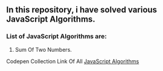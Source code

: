 ## In this repository, i have solved various JavaScript Algorithms.

### List of JavaScript Algorithms are:

1. Sum Of Two Numbers.

Codepen Collection Link Of All [JavaScript Algorithms](https://codepen.io/collection/nkwMPb/)